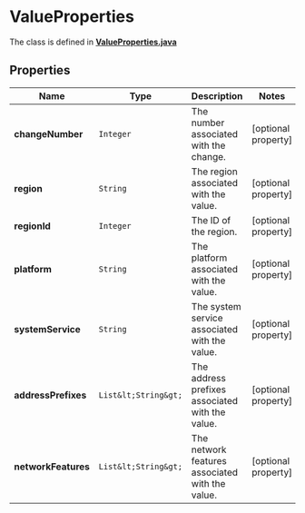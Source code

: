 

# ValueProperties

The class is defined in **[ValueProperties.java](../../src/main/java/org/openapitools/model/ValueProperties.java)**

## Properties

Name | Type | Description | Notes
------------ | ------------- | ------------- | -------------
**changeNumber** | `Integer` | The number associated with the change. |  [optional property]
**region** | `String` | The region associated with the value. |  [optional property]
**regionId** | `Integer` | The ID of the region. |  [optional property]
**platform** | `String` | The platform associated with the value. |  [optional property]
**systemService** | `String` | The system service associated with the value. |  [optional property]
**addressPrefixes** | `List&lt;String&gt;` | The address prefixes associated with the value. |  [optional property]
**networkFeatures** | `List&lt;String&gt;` | The network features associated with the value. |  [optional property]









